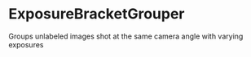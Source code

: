 # ExposureBracketGrouper
Groups unlabeled images shot at the same camera angle with varying exposures
